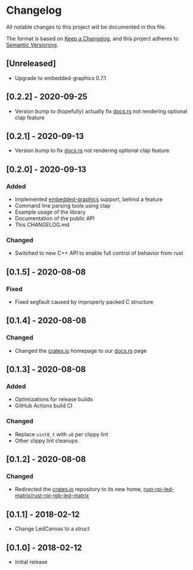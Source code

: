 # Changelog

All notable changes to this project will be documented in this file.

The format is based on [Keep a Changelog](https://keepachangelog.com/en/1.0.0/),
and this project adheres to [Semantic Versioning](https://semver.org/spec/v2.0.0.html).

## [Unreleased]

- Upgrade to embedded-graphics 0.7.1

## [0.2.2] - 2020-09-25

- Version bump to (hopefully) actually fix [docs.rs][docs-rs-link] not rendering optional clap feature

## [0.2.1] - 2020-09-13

- Version bump to fix [docs.rs][docs-rs-link] not rendering optional clap feature

## [0.2.0] - 2020-09-13

### Added

- Implemented [embedded-graphics][embedded-graphics] support, behind a feature
- Command line parsing tools using clap
- Example usage of the library
- Documentation of the public API
- This CHANGELOG.md

### Changed

- Switched to new C++ API to enable full control of behavior from rust

## [0.1.5] - 2020-08-08

### Fixed

- Fixed segfault caused by improperly packed C structure

## [0.1.4] - 2020-08-08

### Changed

- Changed the [crates.io][crates-io-link] homepage to our [docs.rs][docs-rs-link] page

## [0.1.3] - 2020-08-08

### Added

- Optimizations for release builds
- GitHub Actions build CI

### Changed

- Replace `uint8_t` with `u8` per clippy lint
- Other clippy lint cleanups

## [0.1.2] - 2020-08-08

### Changed

- Redirected the [crates.io][crates-io-link] repository to its new home, [rust-rpi-led-matrix/rust-rpi-rgb-led-matrix][github-link]

## [0.1.1] - 2018-02-12

- Change LedCanvas to a struct

## [0.1.0] - 2018-02-12

- Initial release

[embedded-graphics]: https://github.com/jamwaffles/embedded-graphics/tree/master/embedded-graphics
[crates-io-link]: https://crates.io/crates/rpi-led-matrix
[docs-rs-link]: https://docs.rs/rpi-led-matrix/
[github-link]: https://github.com/rust-rpi-led-matrix/rust-rpi-rgb-led-matrix/
